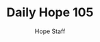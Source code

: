 ---
image: /assets/img/daily-hope-default-artwork.png
title: Daily Hope 105
number: 105
categories:
  - Daily Hope
author: Hope Staff
notes: Daily Hope 105
embed: >-
  <iframe src="https://open.spotify.com/embed/episode/5ZnzKJn3ybXPpGJADp5FE8?utm_source=generator" width="400px" height="102px" frameborder=“0" scrolling=“no”></iframe>
---